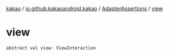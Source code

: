 [kakao](../../index.md) / [io.github.kakaoandroid.kakao](../index.md) / [AdapterAssertions](index.md) / [view](./view.md)

# view

`abstract val view: ViewInteraction`